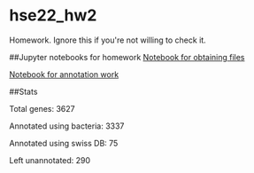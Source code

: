 # hse22_hw2
Homework. Ignore this if you're not willing to check it. 

##Jupyter notebooks for homework
[Notebook for obtaining files](https://colab.research.google.com/drive/1cwcaCz5kZhra8GwUcoABsHN0S9RA6UX8?usp=sharing)

[Notebook for annotation work](https://colab.research.google.com/drive/1CiwOLMrBImX0Dj3giXpoNbDHJaXOgqR8?usp=sharing)


##Stats

Total genes: 3627

Annotated using bacteria: 3337

Annotated using swiss DB: 75

Left unannotated: 290

